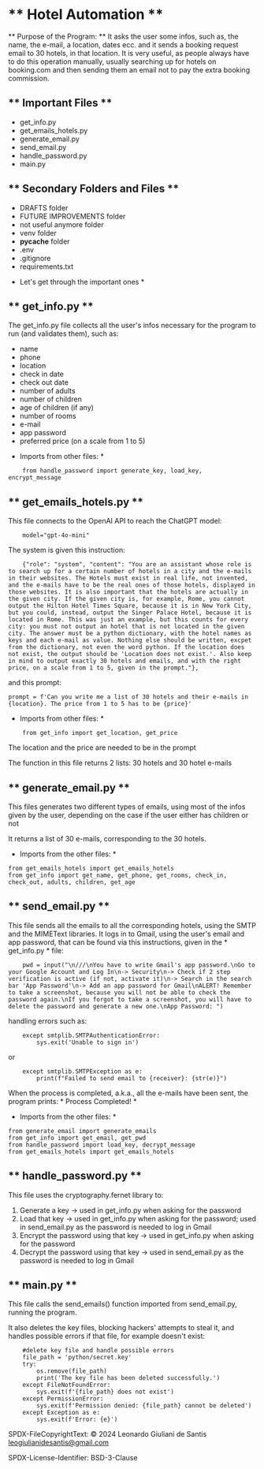 # ** Hotel Automation **
 ** Purpose of the Program:  ** It asks the user some infos, such as, the name, the e-mail, a location, dates ecc. and it sends a booking request email to 30 hotels, in that location. It is very useful, as people always have to do this operation manually, usually searching up for hotels on booking.com and then sending them an email not to pay the extra booking commission.

 ## ** Important Files **
 - get_info.py
 - get_emails_hotels.py
 - generate_email.py
 - send_email.py
 - handle_password.py
 - main.py

 ## ** Secondary Folders and Files **
 - DRAFTS folder
 - FUTURE IMPROVEMENTS folder
 - not useful anymore folder
 - venv folder
 - __pycache__ folder
 - .env
 - .gitignore
 - requirements.txt 

* Let's get through the important ones *

## ** get_info.py **
The get_info.py file collects all the user's infos necessary for the program to run (and validates them), such as:
- name
- phone
- location
- check in date
- check out date
- number of adults
- number of children
- age of children (if any)
- number of rooms
- e-mail
- app password
- preferred price (on a scale from 1 to 5)

* Imports from other files:  *
```
    from handle_password import generate_key, load_key, encrypt_message
```

## ** get_emails_hotels.py **
This file connects to the OpenAI API to reach the ChatGPT model:
```
    model="gpt-4o-mini"
```
The system is given this instruction:
```
    {"role": "system", "content": "You are an assistant whose role is to search up for a certain number of hotels in a city and the e-mails in their websites. The Hotels must exist in real life, not invented, and the e-mails have to be the real ones of those hotels, displayed in those websites. It is also important that the hotels are actually in the given city. If the given city is, for example, Rome, you cannot output the Hilton Hotel Times Square, because it is in New York City, but you could, instead, output the Singer Palace Hotel, because it is located in Rome. This was just an example, but this counts for every city: you must not output an hotel that is not located in the given city. The answer must be a python dictionary, with the hotel names as keys and each e-mail as value. Nothing else should be written, excpet from the dictionary, not even the word python. If the location does not exist, the output should be 'Location does not exist.'. Also keep in mind to output exactly 30 hotels and emails, and with the right price, on a scale from 1 to 5, given in the prompt."},

```
and this prompt:
```
prompt = f'Can you write me a list of 30 hotels and their e-mails in {location}. The price from 1 to 5 has to be {price}'
```
* Imports from other files:  *
```
    from get_info import get_location, get_price
```
The location and the price are needed to be in the prompt

The function in this file returns 2 lists: 30 hotels and 30 hotel e-mails


## ** generate_email.py **
This files generates two different types of emails, using most of the infos given by the user, depending on the case if the user either has children or not

It returns a list of 30 e-mails, corresponding to the 30 hotels.

* Imports from the other files:  *
```
from get_emails_hotels import get_emails_hotels
from get_info import get_name, get_phone, get_rooms, check_in, check_out, adults, children, get_age
```

## ** send_email.py **
This file sends all the emails to all the corresponding hotels, using the SMTP and the MIMEText libraries.
It logs in to Gmail, using the user's email and app password, that can be found via this instructions, given in the * get_info.py * file:
```
    pwd = input("\n///\nYou have to write Gmail's app password.\nGo to your Google Account and Log In\n-> Security\n-> Check if 2 step verification is active (if not, activate it)\n-> Search in the search bar 'App Password'\n-> Add an app password for Gmail\nALERT! Remember to take a screenshot, because you will not be able to check the password again.\nIf you forgot to take a screenshot, you will have to delete the password and generate a new one.\nApp Password: ")
```
handling errors such as:
```
    except smtplib.SMTPAuthenticationError:
        sys.exit('Unable to sign in')
```
or
```
    except smtplib.SMTPException as e:
        print(f"Failed to send email to {receiver}: {str(e)}")
```

When the process is completed, a.k.a., all the e-mails have been sent, the program prints: * Process Completed! *


* Imports from the other files:  *
```
from generate_email import generate_emails
from get_info import get_email, get_pwd
from handle_password import load_key, decrypt_message
from get_emails_hotels import get_emails_hotels
```

## ** handle_password.py **
This file uses the cryptography.fernet library to:
1. Generate a key -> used in get_info.py when asking for the password
2. Load that key -> used in get_info.py when asking for the password; used in send_email.py as the password is needed to log in Gmail
3. Encrypt the password using that key -> used in get_info.py when asking for the password
4. Decrypt the password using that key -> used in send_email.py as the password is needed to log in Gmail

## ** main.py **
This file calls the send_emails() function imported from send_email.py, running the program.

It also deletes the key files, blocking hackers' attempts to steal it, and handles possible errors if that file, for example doesn't exist:
```
    #delete key file and handle possible errors
    file_path = 'python/secret.key'
    try:
        os.remove(file_path)
        print('The key file has been deleted successfully.')
    except FileNotFoundError:
        sys.exit(f'{file_path} does not exist')
    except PermissionError:
        sys.exit(f'Permission denied: {file_path} cannot be deleted')
    except Exception as e:
        sys.exit(f'Error: {e}')
```


SPDX-FileCopyrightText: © 2024 Leonardo Giuliani de Santis <leogiulianidesantis@gmail.com>

SPDX-License-Identifier: BSD-3-Clause

